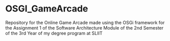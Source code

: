 # OSGI_GameArcade
Repository for the Online Game Arcade made using the OSGi framework for the Assignment 1 of the Software Architecture Module of the 2nd Semester of the 3rd Year of my degree program at SLIIT
